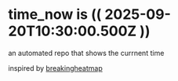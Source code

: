 # time_now is (( 2025-09-20T10:30:00.500Z ))

an automated repo that shows the currnent time

inspired by [breakingheatmap](https://github.com/breakingheatmap/breakingheatmap)